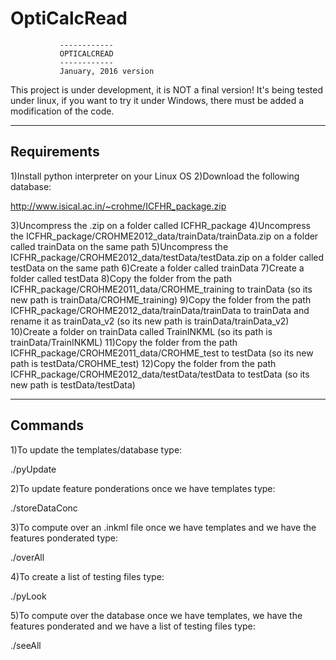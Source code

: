 # OptiCalcRead

               ------------
               OPTICALCREAD
               ------------
               January, 2016 version
               
               
This project is under development, it is NOT a final version! It's being tested under linux, if you want to try it under Windows, there must be added a modification of the code.               
 
------------
Requirements
------------
1)Install python interpreter on your Linux OS
2)Download the following database:

http://www.isical.ac.in/~crohme/ICFHR_package.zip

3)Uncompress the .zip on a folder called ICFHR_package
4)Uncompress the ICFHR_package/CROHME2012_data/trainData/trainData.zip on a folder called trainData on the same path
5)Uncompress the ICFHR_package/CROHME2012_data/testData/testData.zip on a folder called testData on the same path
6)Create a folder called trainData
7)Create a folder called testData
8)Copy the folder from the path ICFHR_package/CROHME2011_data/CROHME_training to trainData (so its new path is trainData/CROHME_training)
9)Copy the folder from the path ICFHR_package/CROHME2012_data/trainData/trainData to trainData and rename it as trainData_v2 (so its new path is trainData/trainData_v2)
10)Create a folder on trainData called TrainINKML (so its path is trainData/TrainINKML)
11)Copy the folder from the path ICFHR_package/CROHME2011_data/CROHME_test to testData (so its new path is testData/CROHME_test)
12)Copy the folder from the path ICFHR_package/CROHME2012_data/testData/testData to testData (so its new path is testData/testData)

------------
Commands
------------
1)To update the templates/database type:

./pyUpdate

2)To update feature ponderations once we have templates type:

./storeDataConc

3)To compute over an .inkml file once we have templates and we have the features ponderated type:

./overAll <filename>

4)To create a list of testing files type:

./pyLook

5)To compute over the database  once we have templates, we have the features ponderated and we have a list of testing files type:

./seeAll
